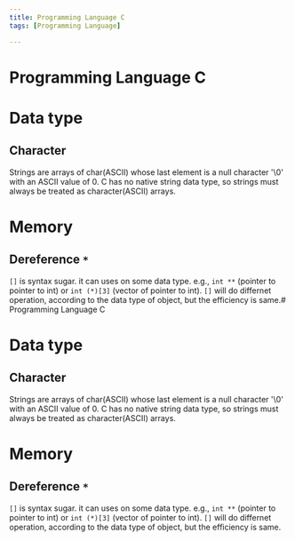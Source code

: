 ```yaml
---
title: Programming Language C
tags: [Programming Language]

---
```


# Programming Language C

# Data type

## Character
Strings are arrays of char(ASCII) whose last element is a null character '\0' with an ASCII value of 0. C has no native string data type, so strings must always be treated as character(ASCII) arrays.

# Memory

## Dereference `*`
`[]` is syntax sugar. it can uses on some data type. e.g., `int **` (pointer to pointer to int) or `int (*)[3]` (vector of pointer to int). `[]` will do differnet operation, according to the data type of object, but the efficiency is same.# Programming Language C

# Data type

## Character
Strings are arrays of char(ASCII) whose last element is a null character '\0' with an ASCII value of 0. C has no native string data type, so strings must always be treated as character(ASCII) arrays.

# Memory

## Dereference `*`
`[]` is syntax sugar. it can uses on some data type. e.g., `int **` (pointer to pointer to int) or `int (*)[3]` (vector of pointer to int). `[]` will do differnet operation, according to the data type of object, but the efficiency is same.